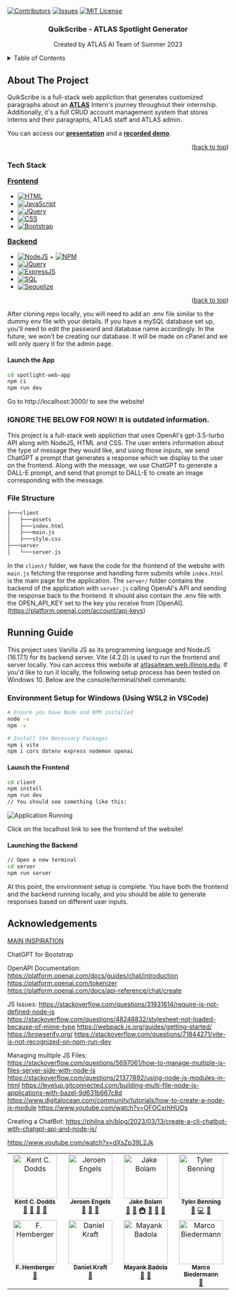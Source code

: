 <!-- Inspiration from https://github.com/yaswant2403/Best-README-Template -->
<a name="readme-top"></a>

<!-- PROJECT SHIELDS -->
<!--
*** I'm using markdown "reference style" links for readability.
*** Reference links are enclosed in brackets [ ] instead of parentheses ( ).
*** See the bottom of this document for the declaration of the reference variables
*** for contributors-url, forks-url, etc. This is an optional, concise syntax you may use.
*** https://www.markdownguide.org/basic-syntax/#reference-style-links
-->
[![Contributors][contributors-shield]][contributors-url]
[![Issues][issues-shield]][issues-url]
[![MIT License][license-shield]][license-url]

<div align="center">
  <h3 align="center">QuikScribe - ATLAS Spotlight Generator</h3>
  <p align="center">
    Created by ATLAS AI Team of Summer 2023
  </p>
</div>

<!-- TABLE OF CONTENTS -->
<details>
  <summary>Table of Contents</summary>
  <ol>
    <li>
      <a href="#about-the-project">About The Project</a>
      <ul>
        <li><a href="#tech-stack">Tech Stack</a></li>
      </ul>
    </li>
    <li>
      <a href="#getting-started">Getting Started</a>
      <ul>
        <li><a href="#prerequisites">Prerequisites</a></li>
        <li><a href="#installation">Installation</a></li>
      </ul>
    </li>
    <li><a href="#usage">Usage</a></li>
    <li><a href="#roadmap">Roadmap</a></li>
    <li><a href="#contributing">Contributing</a></li>
    <li><a href="#license">License</a></li>
    <li><a href="#contact">Contact</a></li>
    <li><a href="#acknowledgments">Acknowledgments</a></li>
  </ol>
</details>

<!-- ABOUT THE PROJECT -->
## About The Project
QuikScribe is a full-stack web appliction that generates customized paragraphs about an **[ATLAS](https://github.com/ATLAS-Illinois/)** Intern's journey throughout their internship. Additionally, it's a full CRUD account management system that stores interns and their paragraphs, ATLAS staff and ATLAS admin.

You can access our **[presentation](https://docs.google.com/presentation/d/1DgfxkBn4Ui_j2Y8Wq-qlC1yMxgdV__ONvFIi3VAtxJE/edit?usp=sharing)** and a **[recorded demo](https://drive.google.com/file/d/1q1DMjHw3PqpwV6xHAvwsYI3wSUMJXbNC/view?usp=sharing)**.

<p align="right">(<a href="#readme-top">back to top</a>)</p>

### Tech Stack
<p style="font-size: 16px; font-weight: bold; text-decoration: underline;">Frontend</p>

* [![HTML][HTML.com]][HTML-url]
* [![JavaScript][JavaScript.com]][JavaScript-url]
* [![JQuery][JQuery.com]][JQuery-url]
* [![CSS][CSS.com]][CSS-url]
* [![Bootstrap][Bootstrap.com]][Bootstrap-url]

<p style="font-size: 16px; font-weight: bold; text-decoration: underline;">Backend</p>

* [![NodeJS][NodeJS.com]][NodeJS-url] + [![NPM][NPM.com]][NPM-url] 
* [![JQuery][Vite.com]][Vite-url]
* [![ExpressJS][ExpressJS.com]][ExpressJS-url]
* [![SQL][SQL.com]][SQL-url]
* [![Sequelize][Sequelize.com]][Sequelize-url]

<p align="right">(<a href="#readme-top">back to top</a>)</p>




After cloning repo locally, you will need to add an .env file similar to the dummy env file with your details. If you have a mySQL database set up, you'll need to edit the password and database name accordingly. In the future, we won't be creating our database. It will be made on cPanel and we will only query it for the admin page.
#### Launch the App
```bash
cd spotlight-web-app
npm ci
npm run dev
```

Go to http://localhost:3000/ to see the website!

### IGNORE THE BELOW FOR NOW! It is outdated information.

This project is a full-stack web appliction that uses OpenAI's gpt-3.5-turbo API along with NodeJS, HTML and CSS. The user enters information about the type of message they would like, and using those inputs, we send ChatGPT a prompt that generates a response which we display to the user on the frontend. Along with the message, we use ChatGPT to generate a DALL-E prompt, and send that prompt to DALL-E to create an image corresponding with the message.

### File Structure

```bash
├───client
│   ├───assets
│   ├───index.html
│   ├───main.js
│   ├───style.css
├───server
│   └───server.js
```

In the `client/` folder, we have the code for the frontend of the website with `main.js` fetching the response and handling form submits while `index.html` is the main page for the application. The `server/` folder contains the backend of the application with `server.js` calling OpenAI's API and sending the response back to the frontend. It should also contain the .env file with the OPEN_API_KEY set to the key you receive from [OpenAI].(https://platform.openai.com/account/api-keys)

## Running Guide

This project uses Vanilla JS as its programming language and NodeJS (16.17.1) for its backend server. Vite (4.2.0) is used to run the frontend and server locally. You can access this website at [atlasaiteam.web.illinois.edu](atlasaiteam.web.illinois.edu). If you'd like to run it locally, the following setup process has been tested on Windows 10. Below are the console/terminal/shell commands:

### Environment Setup for Windows (Using WSL2 in VSCode)

```bash
# Ensure you have Node and NPM installed
node -v
npm -v

# Install the Necessary Packages
npm i vite
npm i cors dotenv express nodemon openai
```
#### Launch the Frontend
```bash
cd client
npm install
npm run dev
// You should see something like this:
```
![Application Running](https://user-images.githubusercontent.com/51063116/232668794-88e9b4bd-a108-4e43-ae91-ac7f2002f0a0.png)

Click on the localhost link to see the frontend of the website!

#### Launching the Backend
```bash
// Open a new terminal
cd server
npm run server
```
At this point, the environment setup is complete. You have both the frontend and the backend running locally, and you should be able to generate responses based on different user inputs.

## Acknowledgements

[MAIN INSPIRATION](https://www.youtube.com/watch?v=2FeymQoKvrk)

ChatGPT for Bootstrap

OpenAPI Documentation:
https://platform.openai.com/docs/guides/chat/introduction
https://platform.openai.com/tokenizer
https://platform.openai.com/docs/api-reference/chat/create

JS Issues:
https://stackoverflow.com/questions/31931614/require-is-not-defined-node-js
https://stackoverflow.com/questions/48248832/stylesheet-not-loaded-because-of-mime-type
https://webpack.js.org/guides/getting-started/
https://browserify.org/
https://stackoverflow.com/questions/71844271/vite-is-not-recognized-on-npm-run-dev

Managing multiple JS Files:
https://stackoverflow.com/questions/5697061/how-to-manage-multiple-js-files-server-side-with-node-js
https://stackoverflow.com/questions/21377892/using-node-js-modules-in-html
https://levelup.gitconnected.com/building-multi-file-node-js-applications-with-bazel-9d631b667c8d
https://www.digitalocean.com/community/tutorials/how-to-create-a-node-js-module
https://www.youtube.com/watch?v=OFOCxrhHUOs

Creating a ChatBot:
https://philna.sh/blog/2023/03/13/create-a-cli-chatbot-with-chatgpt-api-and-node-js/

https://www.youtube.com/watch?v=dXsZp39L2Jk

<!-- MARKDOWN LINKS & IMAGES -->
<!-- https://www.markdownguide.org/basic-syntax/#reference-style-links -->
[contributors-shield]: https://img.shields.io/github/contributors/yaswant2403/atlasaiteam.svg?style=for-the-badge
[contributors-url]: https://github.com/yaswant2403/atlasaiteam/graphs/contributors
[issues-shield]: https://img.shields.io/github/issues/yaswant2403/atlasaiteam.svg?style=for-the-badge
[issues-url]: https://github.com/yaswant2403/atlasaiteam/issues
[license-shield]: https://img.shields.io/badge/License-GNU%20GPL-blue?style=for-the-badge
[license-url]: https://github.com/yaswant2403/atlasaiteam/blob/main/LICENSE

[Next.js]: https://img.shields.io/badge/next.js-000000?style=for-the-badge&logo=nextdotjs&logoColor=white
[Next-url]: https://nextjs.org/
[React.js]: https://img.shields.io/badge/React-20232A?style=for-the-badge&logo=react&logoColor=61DAFB
[React-url]: https://reactjs.org/

<!-- Frontend -->
[HTML.com]: https://img.shields.io/badge/HTML5-E34F26?style=for-the-badge&logo=html5&logoColor=white
[HTML-url]: https://developer.mozilla.org/en-US/docs/Web/HTML
[JavaScript.com]: https://img.shields.io/badge/JavaScript-323330?style=for-the-badge&logo=javascript&logoColor=F7DF1E
[JavaScript-url]: https://www.javascript.com/
[JQuery.com]: https://img.shields.io/badge/jQuery-0769AD?style=for-the-badge&logo=jquery&logoColor=white
[JQuery-url]: https://jquery.com 
[CSS.com]: https://img.shields.io/badge/CSS3-1572B6?style=for-the-badge&logo=css3&logoColor=white
[CSS-url]: https://developer.mozilla.org/en-US/docs/Web/CSS
[Bootstrap.com]: https://img.shields.io/badge/Bootstrap-563D7C?style=for-the-badge&logo=bootstrap&logoColor=white
[Bootstrap-url]: https://getbootstrap.com
<!-- Backend -->

[NodeJS.com]: https://img.shields.io/badge/Node%20js-339933?style=for-the-badge&logo=nodedotjs&logoColor=white
[NodeJS-url]: https://nodejs.org/en/download
[NPM.com]: https://img.shields.io/badge/npm-CB3837?style=for-the-badge&logo=npm&logoColor=white
[NPM-url]: https://www.npmjs.com/
[Vite.com]: https://img.shields.io/badge/Vite-B73BFE?style=for-the-badge&logo=vite&logoColor=FFD62E
[Vite-url]: https://vitejs.dev/
[ExpressJS-url]: https://expressjs.com/
[ExpressJS.com]: https://img.shields.io/badge/Express%20js-000000?style=for-the-badge&logo=express&logoColor=white
[SQL.com]: https://img.shields.io/badge/MySQL-005C84?style=for-the-badge&logo=mysql&logoColor=white
[SQL-url]: https://www.mysql.com/
[Sequelize.com]: https://img.shields.io/badge/Sequelize-52B0E7?style=for-the-badge&logo=Sequelize&logoColor=white
[Sequelize-url]: https://sequelize.org/


[MDNWebDocs.com]: 	https://img.shields.io/badge/MDN_Web_Docs-black?style=for-the-badge&logo=mdnwebdocs&logoColor=white
[MDNWebDocs-url]: https://developer.mozilla.org/en-US/docs/Web
[Azure.com]: https://img.shields.io/badge/microsoft%20azure-0089D6?style=for-the-badge&logo=microsoft-azure&logoColor=white
[Azure-url]: https://portal.azure.com/#view/Microsoft_AAD_RegisteredApps/ApplicationMenuBlade/~/Authentication/appId/0ee72bd2-5571-417d-a595-f83f13b2a45f/isMSAApp~/false
[VSCode.com]: https://img.shields.io/badge/VSCode-0078D4?style=for-the-badge&logo=visual%20studio%20code&logoColor=white
[VSCode-url]: https://code.visualstudio.com/

<!-- ALL-CONTRIBUTORS-LIST:START - Do not remove or modify this section -->
<!-- prettier-ignore-start -->
<!-- markdownlint-disable -->
<table>
  <tbody>
    <tr>
      <td align="center" valign="top" width="14.28%"><a href="https://kentcdodds.com"><img src="https://avatars.githubusercontent.com/u/1500684?v=3?s=100" width="100px;" alt="Kent C. Dodds"/><br /><sub><b>Kent C. Dodds</b></sub></a><br /><a href="#question-kentcdodds" title="Answering Questions">💬</a> <a href="https://github.com/all-contributors/all-contributors/commits?author=kentcdodds" title="Documentation">📖</a> <a href="https://github.com/all-contributors/all-contributors/pulls?q=is%3Apr+reviewed-by%3Akentcdodds" title="Reviewed Pull Requests">👀</a> <a href="#talk-kentcdodds" title="Talks">📢</a></td>
      <td align="center" valign="top" width="14.28%"><a href="https://github.com/jfmengels"><img src="https://avatars.githubusercontent.com/u/3869412?v=3?s=100" width="100px;" alt="Jeroen Engels"/><br /><sub><b>Jeroen Engels</b></sub></a><br /><a href="https://github.com/all-contributors/all-contributors/commits?author=jfmengels" title="Documentation">📖</a> <a href="https://github.com/all-contributors/all-contributors/pulls?q=is%3Apr+reviewed-by%3Ajfmengels" title="Reviewed Pull Requests">👀</a> <a href="#tool-jfmengels" title="Tools">🔧</a></td>
      <td align="center" valign="top" width="14.28%"><a href="https://jakebolam.com"><img src="https://avatars2.githubusercontent.com/u/3534236?v=4?s=100" width="100px;" alt="Jake Bolam"/><br /><sub><b>Jake Bolam</b></sub></a><br /><a href="https://github.com/all-contributors/all-contributors/commits?author=jakebolam" title="Documentation">📖</a> <a href="#tool-jakebolam" title="Tools">🔧</a> <a href="#infra-jakebolam" title="Infrastructure (Hosting, Build-Tools, etc)">🚇</a> <a href="#maintenance-jakebolam" title="Maintenance">🚧</a> <a href="https://github.com/all-contributors/all-contributors/pulls?q=is%3Apr+reviewed-by%3Ajakebolam" title="Reviewed Pull Requests">👀</a> <a href="#question-jakebolam" title="Answering Questions">💬</a></td>
      <td align="center" valign="top" width="14.28%"><a href="https://github.com/tbenning"><img src="https://avatars2.githubusercontent.com/u/7265547?v=4?s=100" width="100px;" alt="Tyler Benning"/><br /><sub><b>Tyler Benning</b></sub></a><br /><a href="#maintenance-tbenning" title="Maintenance">🚧</a> <a href="https://github.com/all-contributors/all-contributors/commits?author=tbenning" title="Code">💻</a> <a href="#design-tbenning" title="Design">🎨</a></td>
    </tr>
    <tr>
      <td align="center" valign="top" width="14.28%"><a href="https://github.com/fhemberger"><img src="https://avatars.githubusercontent.com/u/153481?v=3?s=100" width="100px;" alt="F. Hemberger"/><br /><sub><b>F. Hemberger</b></sub></a><br /><a href="https://github.com/all-contributors/all-contributors/commits?author=fhemberger" title="Documentation">📖</a></td>
      <td align="center" valign="top" width="14.28%"><a href="https://github.com/frigginglorious"><img src="https://avatars.githubusercontent.com/u/3982200?v=3?s=100" width="100px;" alt="Daniel Kraft"/><br /><sub><b>Daniel Kraft</b></sub></a><br /><a href="https://github.com/all-contributors/all-contributors/commits?author=frigginglorious" title="Documentation">📖</a></td>
      <td align="center" valign="top" width="14.28%"><a href="https://github.com/mbad0la"><img src="https://avatars.githubusercontent.com/u/8503331?v=3?s=100" width="100px;" alt="Mayank Badola"/><br /><sub><b>Mayank Badola</b></sub></a><br /><a href="https://github.com/all-contributors/all-contributors/commits?author=mbad0la" title="Documentation">📖</a> <a href="#tool-mbad0la" title="Tools">🔧</a></td>
      <td align="center" valign="top" width="14.28%"><a href="https://www.marcobiedermann.com"><img src="https://avatars.githubusercontent.com/u/5244986?v=3?s=100" width="100px;" alt="Marco Biedermann"/><br /><sub><b>Marco Biedermann</b></sub></a><br /><a href="#design-marcobiedermann" title="Design">🎨</a></td>
    </tr>
  </tbody>
</table>

<!-- markdownlint-restore -->
<!-- prettier-ignore-end -->

<!-- ALL-CONTRIBUTORS-LIST:END -->